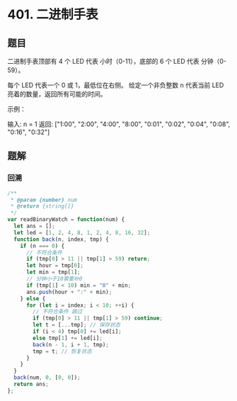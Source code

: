 # 401. 二进制手表

## 题目

二进制手表顶部有 4 个 LED 代表 小时（0-11），底部的 6 个 LED 代表 分钟（0-59）。

每个 LED 代表一个 0 或 1，最低位在右侧。
给定一个非负整数 n 代表当前 LED 亮着的数量，返回所有可能的时间。

示例：

输入: n = 1
返回: ["1:00", "2:00", "4:00", "8:00", "0:01", "0:02", "0:04", "0:08", "0:16", "0:32"]

## 题解

### 回溯

```js
/**
 * @param {number} num
 * @return {string[]}
 */
var readBinaryWatch = function(num) {
  let ans = [];
  let led = [1, 2, 4, 8, 1, 2, 4, 8, 16, 32];
  function back(n, index, tmp) {
    if (n === 0) {
      // 不符合条件
      if (tmp[0] > 11 || tmp[1] > 59) return;
      let hour = tmp[0];
      let min = tmp[1];
      // 分钟小于10需要补0
      if (tmp[1] < 10) min = "0" + min;
      ans.push(hour + ":" + min);
    } else {
      for (let i = index; i < 10; ++i) {
        // 不符合条件 跳过
        if (tmp[0] > 11 || tmp[1] > 59) continue;
        let t = [...tmp]; // 保存状态
        if (i < 4) tmp[0] += led[i];
        else tmp[1] += led[i];
        back(n - 1, i + 1, tmp);
        tmp = t; // 恢复状态
      }
    }
  }
  back(num, 0, [0, 0]);
  return ans;
};
```
